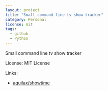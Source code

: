 ```yaml
---
layout: project
title: "Small command line tv show tracker"
category: Personal
license: mit
tags:
  - github
  - Python
---
```


Small command line tv show tracker

License: MIT License

Links:

* [aquilax/showtime](https://github.com/aquilax/showtime)
